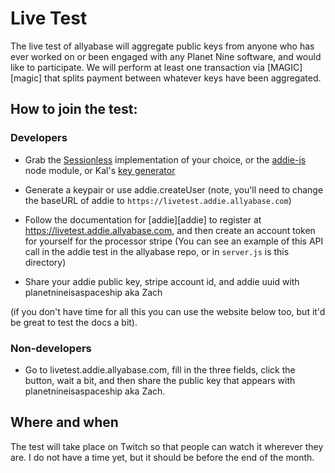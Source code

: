 # Live Test

The live test of allyabase will aggregate public keys from anyone who has ever worked on or been engaged with any Planet Nine software, and would like to participate.
We will perform at least one transaction via [MAGIC][magic] that splits payment between whatever keys have been aggregated. 

## How to join the test:

### Developers

* Grab the [Sessionless][sessionless] implementation of your choice, or the [addie-js][addie-js] node module, or Kal's [key generator](https://github.com/Daniel-J-Mason/sessionless-toolkit/blob/main/.github/workflows/all-platform-release.yml)

* Generate a keypair or use addie.createUser (note, you'll need to change the baseURL of addie to `https://livetest.addie.allyabase.com`)

* Follow the documentation for [addie][addie] to register at https://livetest.addie.allyabase.com, and then create an account token for yourself for the processor stripe (You can see an example of this API call in the addie test in the allyabase repo, or in `server.js` is this directory)

* Share your addie public key, stripe account id, and addie uuid with planetnineisaspaceship aka Zach

(if you don't have time for all this you can use the website below too, but it'd be great to test the docs a bit). 

### Non-developers

* Go to livetest.addie.allyabase.com, fill in the three fields, click the button, wait a bit, and then share the public key that appears with planetnineisaspaceship aka Zach.

## Where and when

The test will take place on Twitch so that people can watch it wherever they are. 
I do not have a time yet, but it should be before the end of the month.

[sessionless]: https://www.github.com/planet-nine-app/sessionless
[addie-js]: https://www.npmjs.com/package/addie-js
